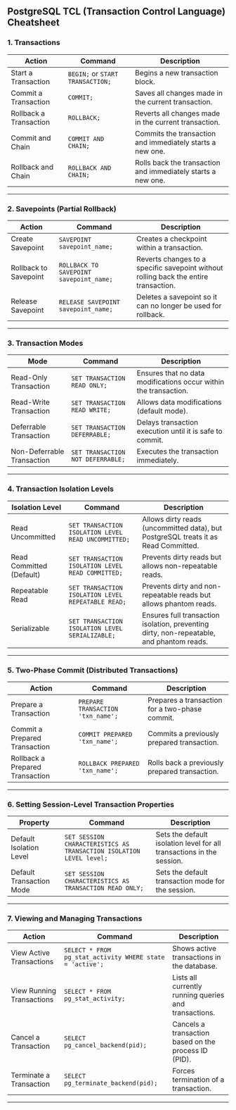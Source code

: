 ## **PostgreSQL TCL (Transaction Control Language) Cheatsheet**  
 
### **1. Transactions**  
| Action | Command | Description |
|--------|---------|-------------|
| Start a Transaction | `BEGIN;` or `START TRANSACTION;` | Begins a new transaction block. |
| Commit a Transaction | `COMMIT;` | Saves all changes made in the current transaction. |
| Rollback a Transaction | `ROLLBACK;` | Reverts all changes made in the current transaction. |
| Commit and Chain | `COMMIT AND CHAIN;` | Commits the transaction and immediately starts a new one. |
| Rollback and Chain | `ROLLBACK AND CHAIN;` | Rolls back the transaction and immediately starts a new one. |

---

### **2. Savepoints (Partial Rollback)**  
| Action | Command | Description |
|--------|---------|-------------|
| Create Savepoint | `SAVEPOINT savepoint_name;` | Creates a checkpoint within a transaction. |
| Rollback to Savepoint | `ROLLBACK TO SAVEPOINT savepoint_name;` | Reverts changes to a specific savepoint without rolling back the entire transaction. |
| Release Savepoint | `RELEASE SAVEPOINT savepoint_name;` | Deletes a savepoint so it can no longer be used for rollback. |

---

### **3. Transaction Modes**  
| Mode | Command | Description |
|------|---------|-------------|
| Read-Only Transaction | `SET TRANSACTION READ ONLY;` | Ensures that no data modifications occur within the transaction. |
| Read-Write Transaction | `SET TRANSACTION READ WRITE;` | Allows data modifications (default mode). |
| Deferrable Transaction | `SET TRANSACTION DEFERRABLE;` | Delays transaction execution until it is safe to commit. |
| Non-Deferrable Transaction | `SET TRANSACTION NOT DEFERRABLE;` | Executes the transaction immediately. |

---

### **4. Transaction Isolation Levels**  
| Isolation Level | Command | Description |
|----------------|---------|-------------|
| Read Uncommitted | `SET TRANSACTION ISOLATION LEVEL READ UNCOMMITTED;` | Allows dirty reads (uncommitted data), but PostgreSQL treats it as Read Committed. |
| Read Committed (Default) | `SET TRANSACTION ISOLATION LEVEL READ COMMITTED;` | Prevents dirty reads but allows non-repeatable reads. |
| Repeatable Read | `SET TRANSACTION ISOLATION LEVEL REPEATABLE READ;` | Prevents dirty and non-repeatable reads but allows phantom reads. |
| Serializable | `SET TRANSACTION ISOLATION LEVEL SERIALIZABLE;` | Ensures full transaction isolation, preventing dirty, non-repeatable, and phantom reads. |

---

### **5. Two-Phase Commit (Distributed Transactions)**  
| Action | Command | Description |
|--------|---------|-------------|
| Prepare a Transaction | `PREPARE TRANSACTION 'txn_name';` | Prepares a transaction for a two-phase commit. |
| Commit a Prepared Transaction | `COMMIT PREPARED 'txn_name';` | Commits a previously prepared transaction. |
| Rollback a Prepared Transaction | `ROLLBACK PREPARED 'txn_name';` | Rolls back a previously prepared transaction. |

---

### **6. Setting Session-Level Transaction Properties**  
| Property | Command | Description |
|----------|---------|-------------|
| Default Isolation Level | `SET SESSION CHARACTERISTICS AS TRANSACTION ISOLATION LEVEL level;` | Sets the default isolation level for all transactions in the session. |
| Default Transaction Mode | `SET SESSION CHARACTERISTICS AS TRANSACTION READ ONLY;` | Sets the default transaction mode for the session. |

---

### **7. Viewing and Managing Transactions**  
| Action | Command | Description |
|--------|---------|-------------|
| View Active Transactions | `SELECT * FROM pg_stat_activity WHERE state = 'active';` | Shows active transactions in the database. |
| View Running Transactions | `SELECT * FROM pg_stat_activity;` | Lists all currently running queries and transactions. |
| Cancel a Transaction | `SELECT pg_cancel_backend(pid);` | Cancels a transaction based on the process ID (PID). |
| Terminate a Transaction | `SELECT pg_terminate_backend(pid);` | Forces termination of a transaction. |

---
